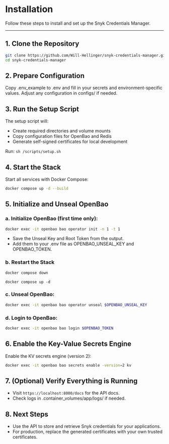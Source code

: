 # Installation

Follow these steps to install and set up the Snyk Credentials Manager.

---

## 1. Clone the Repository

```bash
git clone https://github.com/Will-Hellinger/snyk-credentials-manager.git
cd snyk-credentials-manager
```

## 2. Prepare Configuration
Copy .env_example to .env and fill in your secrets and environment-specific values.
Adjust any configuration in configs/ if needed.

## 3. Run the Setup Script
The setup script will:

* Create required directories and volume mounts
* Copy configuration files for OpenBao and Redis
* Generate self-signed certificates for local development

Run: `sh /scripts/setup.sh`

## 4. Start the Stack
Start all services with Docker Compose:

```bash
docker compose up -d --build
```

## 5. Initialize and Unseal OpenBao
### a. Initialize OpenBao (first time only):
```bash
docker exec -it openbao bao operator init -n 1 -t 1
```

* Save the Unseal Key and Root Token from the output.
* Add them to your .env file as OPENBAO_UNSEAL_KEY and OPENBAO_TOKEN.

### b. Restart the Stack
```bash
docker compose down
```

```
docker compose up -d
```

### c. Unseal OpenBao:
```bash
docker exec -it openbao bao operator unseal $OPENBAO_UNSEAL_KEY
```

### d. Login to OpenBao:
```bash
docker exec -it openbao bao login $OPENBAO_TOKEN
```

## 6. Enable the Key-Value Secrets Engine
Enable the KV secrets engine (version 2):

```bash
docker exec -it openbao bao secrets enable -version=2 kv
```

## 7. (Optional) Verify Everything is Running
* Visit `https://localhost:8000/docs` for the API docs.
* Check logs in .container_volumes/app/logs/ if needed.

## 8. Next Steps
* Use the API to store and retrieve Snyk credentials for your applications.
* For production, replace the generated certificates with your own trusted certificates.